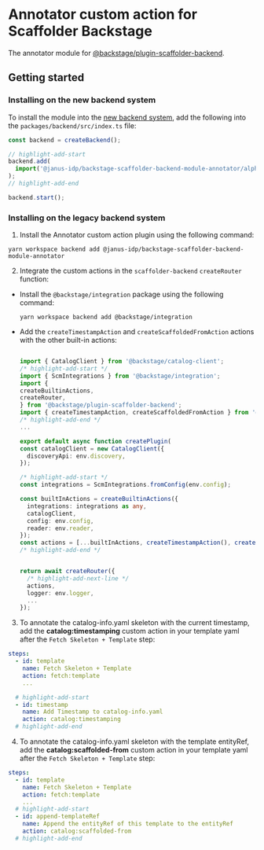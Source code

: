 # Annotator custom action for Scaffolder Backstage

The annotator module for [@backstage/plugin-scaffolder-backend](https://www.npmjs.com/package/@backstage/plugin-scaffolder-backend).

## Getting started

### Installing on the new backend system

To install the module into the [new backend system](https://backstage.io/docs/backend-system/), add the following into the `packages/backend/src/index.ts` file:

```ts title="packages/backend/src/index.ts
const backend = createBackend();

// highlight-add-start
backend.add(
  import('@janus-idp/backstage-scaffolder-backend-module-annotator/alpha'),
);
// highlight-add-end

backend.start();
```

### Installing on the legacy backend system

1. Install the Annotator custom action plugin using the following command:

```console
yarn workspace backend add @janus-idp/backstage-scaffolder-backend-module-annotator
```

2. Integrate the custom actions in the `scaffolder-backend` `createRouter` function:

- Install the `@backstage/integration` package using the following command:

  ```console
  yarn workspace backend add @backstage/integration
  ```

- Add the `createTimestampAction` and `createScaffoldedFromAction` actions with the other built-in actions:

  ```ts title="packages/backend/src/plugins/scaffolder.ts"

  import { CatalogClient } from '@backstage/catalog-client';
  /* highlight-add-start */
  import { ScmIntegrations } from '@backstage/integration';
  import {
  createBuiltinActions,
  createRouter,
  } from '@backstage/plugin-scaffolder-backend';
  import { createTimestampAction, createScaffoldedFromAction } from '@janus-idp/backstage-scaffolder-backend-module-annotator';
  /* highlight-add-end */
  ...

  export default async function createPlugin(
  const catalogClient = new CatalogClient({
    discoveryApi: env.discovery,
  });

  /* highlight-add-start */
  const integrations = ScmIntegrations.fromConfig(env.config);

  const builtInActions = createBuiltinActions({
    integrations: integrations as any,
    catalogClient,
    config: env.config,
    reader: env.reader,
  });
  const actions = [...builtInActions, createTimestampAction(), createScaffoldedFromAction()];
  /* highlight-add-end */


  return await createRouter({
    /* highlight-add-next-line */
    actions,
    logger: env.logger,
    ...
  });
  ```

3. To annotate the catalog-info.yaml skeleton with the current timestamp, add the **catalog:timestamping** custom action in your template yaml after the `Fetch Skeleton + Template` step:

```yaml title="template.yaml"
steps:
  - id: template
    name: Fetch Skeleton + Template
    action: fetch:template
    ...

  # highlight-add-start
  - id: timestamp
    name: Add Timestamp to catalog-info.yaml
    action: catalog:timestamping
  # highlight-add-end
```

4. To annotate the catalog-info.yaml skeleton with the template entityRef, add the **catalog:scaffolded-from** custom action in your template yaml after the `Fetch Skeleton + Template` step:

```yaml "title=template.yaml"
steps:
  - id: template
    name: Fetch Skeleton + Template
    action: fetch:template
    ...
  # highlight-add-start
  - id: append-templateRef
    name: Append the entityRef of this template to the entityRef
    action: catalog:scaffolded-from
  # highlight-add-end

```
